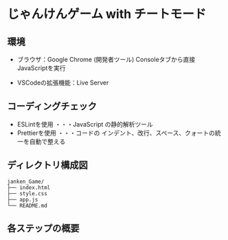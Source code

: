 # じゃんけんゲーム with チートモード

## 環境
- ブラウザ：Google Chrome (開発者ツール)
  Consoleタブから直接JavaScriptを実行

- VSCodeの拡張機能：Live Server


## コーディングチェック
- ESLintを使用  ・・・JavaScript の静的解析ツール
- Prettierを使用 ・・・コードの インデント、改行、スペース、クォートの統一を自動で整える

## ディレクトリ構成図
```
janken_Game/
├── index.html      
├── style.css       
├── app.js           
└── README.md        
```

## 各ステップの概要
